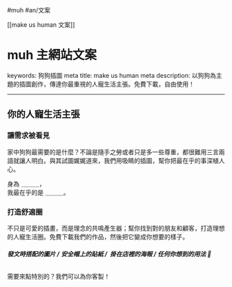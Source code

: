#muh #an/文案 
 
 [[make us human 文案]]
 
 # muh 主網站文案
keywords: 狗狗插圖
meta title: make us human
meta description: 以狗狗為主題的插圖創作，傳達你最重視的人寵生活主張。免費下載，自由使用！

---

## 你的人寵生活主張
### 讓需求被看見
家中狗狗最需要的是什麼？不論是隨手之勞或者只是多一些尊重，都很難用三言兩語就讓人明白。與其試圖娓娓道來，我們用吸睛的插圖，幫你把最在乎的事深植人心。

身為 ＿＿＿，  
我最在乎的是 ＿＿＿。

### 打造舒適圈
不只是可愛的插畫，而是理念的共鳴產生器；幫你找到對的朋友和顧客，打造理想的人寵生活圈。免費下載我們的作品，然後把它變成你想要的樣子。

###### **發文時搭配的圖片 /** **安全帽上的貼紙 /  掛在店裡****的海報  / 任何****你想到的用法 🤯**

需要來點特別的？我們可以為你客製！